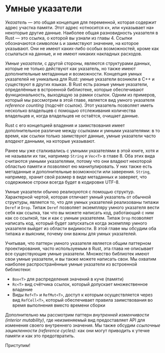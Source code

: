 # Умные указатели

*Указатель* — это общая концепция для переменной, которая содержит адрес участка памяти. Этот адрес «относится к», или «указывает на» некоторые другие данные. Наиболее общая разновидность указателя в Rust — это ссылка, о которой вы узнали из главы 4. Ссылки обозначаются символом `&` и заимствуют значение, на которое указывают. Они не имеют каких-либо особых возможностей, кроме как ссылаться на данные, и не имеют никаких накладных расходов.

*Умные указатели*, с другой стороны, являются структурами данных, которые не только действуют как указатель, но также имеют дополнительные метаданные и возможности. Концепция умных указателей не уникальна для Rust: умные указатели возникли в C++ и существуют в других языках. В Rust есть разные умные указатели, определённые в встроенной библиотеке, которые обеспечивают функциональность, выходящую за рамки ссылок. Одним из примеров, который мы рассмотрим в этой главе, является вид умного указателя *reference counting* (подсчёт ссылок). Этот указатель позволяет иметь несколько владельцев с помощью отслеживания количества владельцев и, когда владельцев не остаётся, очищает данные.

Rust с его концепцией владения и заимствования имеет дополнительное различие между ссылками и умными указателями: в то время, как ссылки только заимствуют данные, умные указатели часто *владеют* данными, на которые указывают.

Ранее мы уже сталкивались с умными указателями в этой книге, хотя и не называли их так, например `String` и `Vec<T>` в главе 8. Оба этих вида считаются умными указателями, потому что они владеют некоторой областью памяти и позволяют ею манипулировать. У них также есть метаданные и дополнительные возможности или заверения. `String`, например, хранит свой размер в виде метаданных и заверяет, что содержимое строки всегда будет в кодировке UTF-8.

Умные указатели обычно реализуются с помощью структур. Характерной чертой, которая отличает умный указатель от обычной структуры, является то, что для умных указателей реализованы типажи `Deref` и `Drop`. Типаж `Deref` позволяет экземпляру умного указателя вести себя как ссылка, так что вы можете написать код, работающий с ним как со ссылкой, так и как с умным указателем. Типаж `Drop` позволяет написать код, который будет запускаться когда экземпляр умного указателя выйдет из области видимости. В этой главе мы обсудим оба типажа и выясним, почему они важны для умных указателей.

Учитывая, что паттерн умного указателя является общим паттерном проектирования, часто используемым в Rust, эта глава не описывает все существующие умные указатели. Множество библиотек имеют свои умные указатели, и вы также можете написать свои. Мы охватим наиболее распространённые умные указатели из встроенной библиотеки:

- `Box<T>` для распределения значений в куче (памяти)
- `Rc<T>` вид счётчика ссылок, который допускает множественное владение
- Виды `Ref<T>` и `RefMut<T>`, доступ к которым осуществляется через вид `RefCell<T>`, который обеспечивает правила заимствования во время выполнения вместо времени сборки

Дополнительно мы рассмотрим паттерн *внутренней изменчивости (interior mutability)*, где неизменяемый вид предоставляет API для изменения своего внутреннего значения. Мы также обсудим *ссылочные зацикленности (reference cycles)*: как они могут приводить к утечке памяти и как это предотвратить.

Приступим!
